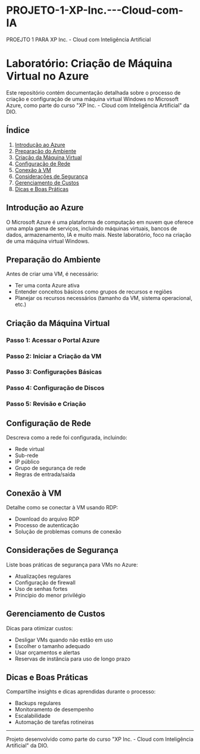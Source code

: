 # PROJETO-1-XP-Inc.---Cloud-com-IA
PROEJTO 1 PARA XP Inc. - Cloud com Inteligência Artificial
# Laboratório: Criação de Máquina Virtual no Azure

Este repositório contém documentação detalhada sobre o processo de criação e configuração de uma máquina virtual Windows no Microsoft Azure, como parte do curso "XP Inc. - Cloud com Inteligência Artificial" da DIO.

## Índice
1. [Introdução ao Azure](#introdução-ao-azure)
2. [Preparação do Ambiente](#preparação-do-ambiente)
3. [Criação da Máquina Virtual](#criação-da-máquina-virtual)
4. [Configuração de Rede](#configuração-de-rede)
5. [Conexão à VM](#conexão-à-vm)
6. [Considerações de Segurança](#considerações-de-segurança)
7. [Gerenciamento de Custos](#gerenciamento-de-custos)
8. [Dicas e Boas Práticas](#dicas-e-boas-práticas)

## Introdução ao Azure

O Microsoft Azure é uma plataforma de computação em nuvem que oferece uma ampla gama de serviços, incluindo máquinas virtuais, bancos de dados, armazenamento, IA e muito mais. Neste laboratório, foco na criação de uma máquina virtual Windows.

## Preparação do Ambiente

Antes de criar uma VM, é necessário:
- Ter uma conta Azure ativa
- Entender conceitos básicos como grupos de recursos e regiões
- Planejar os recursos necessários (tamanho da VM, sistema operacional, etc.)

## Criação da Máquina Virtual

### Passo 1: Acessar o Portal Azure


### Passo 2: Iniciar a Criação da VM


### Passo 3: Configurações Básicas


### Passo 4: Configuração de Discos


### Passo 5: Revisão e Criação


## Configuração de Rede

Descreva como a rede foi configurada, incluindo:
- Rede virtual
- Sub-rede
- IP público
- Grupo de segurança de rede
- Regras de entrada/saída

## Conexão à VM

Detalhe como se conectar à VM usando RDP:
- Download do arquivo RDP
- Processo de autenticação
- Solução de problemas comuns de conexão

## Considerações de Segurança

Liste boas práticas de segurança para VMs no Azure:
- Atualizações regulares
- Configuração de firewall
- Uso de senhas fortes
- Princípio do menor privilégio

## Gerenciamento de Custos

Dicas para otimizar custos:
- Desligar VMs quando não estão em uso
- Escolher o tamanho adequado
- Usar orçamentos e alertas
- Reservas de instância para uso de longo prazo

## Dicas e Boas Práticas

Compartilhe insights e dicas aprendidas durante o processo:
- Backups regulares
- Monitoramento de desempenho
- Escalabilidade
- Automação de tarefas rotineiras

---

Projeto desenvolvido como parte do curso "XP Inc. - Cloud com Inteligência Artificial" da DIO.
